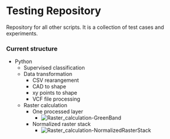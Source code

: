 # Testing Repository
Repository for all other scripts. It is a collection of test cases and experiments. 

### Current structure
- Python
  - Supervised classification
  - Data transformation
      - CSV rearangement
      - CAD to shape
      - xy points to shape
      - VCF file processing
  - Raster calculation
     - One processed layer
         - ![Raster_calculation-GreenBand](https://github.com/BeNrn/TestingRepo/assets/56606686/8b2dbab2-fe7f-4935-9f46-db7bc5b787f0)
     - Normalized raster stack
         - ![Raster_calculation-NormalizedRasterStack](https://github.com/BeNrn/TestingRepo/assets/56606686/40175e2f-73b3-4ef4-ac25-14f7025f8ed0)

